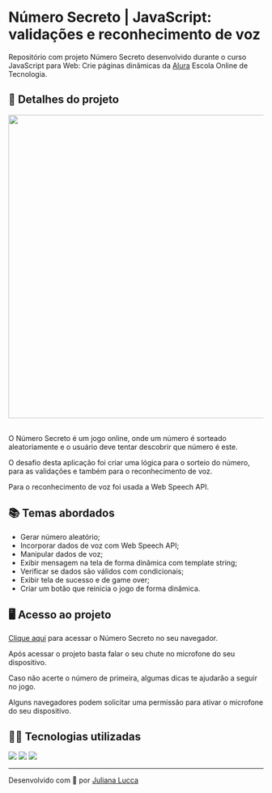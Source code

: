 # Número Secreto | JavaScript: validações e reconhecimento de voz

Repositório com projeto Número Secreto desenvolvido durante o curso JavaScript para Web: Crie páginas dinâmicas da [Alura](https://www.alura.com.br/) Escola Online de Tecnologia.

## 📁 Detalhes do projeto

<div align="center">
	<img width=600px src="./img/">
</div><br>

O Número Secreto é um jogo online, onde um número é sorteado aleatoriamente e o usuário deve tentar descobrir que número é este.

O desafio desta aplicação foi criar uma lógica para o sorteio do número, para as validações e também para o reconhecimento de voz.

Para o reconhecimento de voz foi usada a Web Speech API.

## 📚 Temas abordados

* Gerar número aleatório;
* Incorporar dados de voz com Web Speech API;
* Manipular dados de voz;
* Exibir mensagem na tela de forma dinâmica com template string;
* Verificar se dados são válidos com condicionais;
* Exibir tela de sucesso e de game over;
* Criar um botão que reinicia o jogo de forma dinâmica.

## 🖥️ Acesso ao projeto

[Clique aqui](https://numero-secreto-alpha.vercel.app/) para acessar o Número Secreto no seu navegador.

Após acessar o projeto basta falar o seu chute no microfone do seu dispositivo.

Caso não acerte o número de primeira, algumas dicas te ajudarão a seguir no jogo.

Alguns navegadores podem solicitar uma permissão para ativar o microfone do seu dispositivo.


## 👩‍💻 Tecnologias utilizadas

<div>
	<img src="https://img.shields.io/badge/JavaScript-F7DF1E?style=for-the-badge&logo=javascript&logoColor=black">
	<img src="https://img.shields.io/badge/CSS3-1572B6?style=for-the-badge&logo=css3&logoColor=white">
	<img src="https://img.shields.io/badge/HTML5-E34F26?style=for-the-badge&logo=html5&logoColor=white">
</div>

<hr>

Desenvolvido com 💙 por [Juliana Lucca](https://www.linkedin.com/in/julianalucca/)